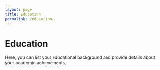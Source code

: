 ```yaml
---
layout: page
title: Education
permalink: /education/
---
```


# Education

Here, you can list your educational background and provide details about your academic achievements.
